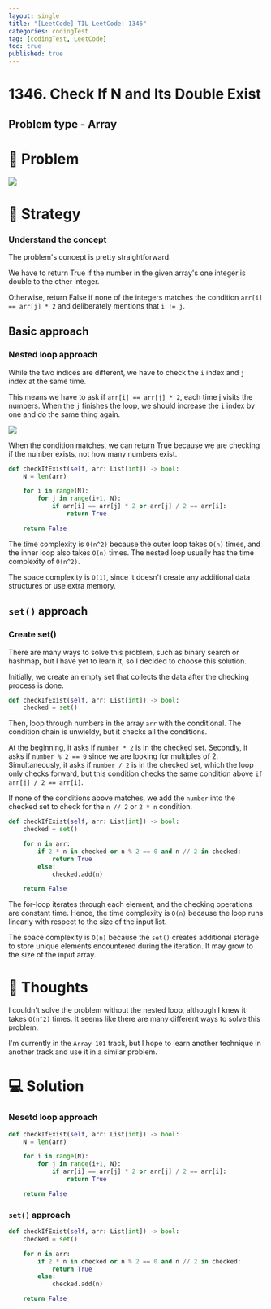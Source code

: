 ```yaml
---
layout: single
title: "[LeetCode] TIL LeetCode: 1346"
categories: codingTest
tag: [codingTest, LeetCode]
toc: true
published: true
---
```


# 1346. Check If N and Its Double Exist

## Problem type - Array

# 🧩 Problem

![](https://velog.velcdn.com/images/devbang/post/79ea728b-29c1-4731-9a5e-77802cbb9d78/image.png)

# 🎯 Strategy

### Understand the concept

The problem's concept is pretty straightforward.

We have to return True if the number in the given array's one integer is double to the other integer.

Otherwise, return False if none of the integers matches the condition `arr[i] == arr[j] * 2` and deliberately mentions that `i != j`.

## Basic approach

### Nested loop approach

While the two indices are different, we have to check the `i` index and `j` index at the same time.

This means we have to ask if `arr[i] == arr[j] * 2`, each time j visits the numbers. When the `j` finishes the loop, we should increase the `i` index by one and do the same thing again.

![](https://velog.velcdn.com/images/devbang/post/c11ce0d7-27a4-4a76-890b-f9217f6718fc/image.jpeg)

When the condition matches, we can return True because we are checking if the number exists, not how many numbers exist.

```python
def checkIfExist(self, arr: List[int]) -> bool:
	N = len(arr)

    for i in range(N):
    	for j in range(i+1, N):
        	if arr[i] == arr[j] * 2 or arr[j] / 2 == arr[i]:
            	return True

    return False
```

The time complexity is `O(n^2)` because the outer loop takes `O(n)` times, and the inner loop also takes `O(n)` times. The nested loop usually has the time complexity of `O(n^2)`.

The space complexity is `O(1)`, since it doesn't create any additional data structures or use extra memory.

## `set()` approach

### Create set()

There are many ways to solve this problem, such as binary search or hashmap, but I have yet to learn it, so I decided to choose this solution.

Initially, we create an empty set that collects the data after the checking process is done.

```python
def checkIfExist(self, arr: List[int]) -> bool:
	checked = set()
```

Then, loop through numbers in the array `arr` with the conditional. The condition chain is unwieldy, but it checks all the conditions.

At the beginning, it asks if `number * 2` is in the checked set.
Secondly, it asks if `number % 2 == 0` since we are looking for multiples of 2.
Simultaneously, it asks if `number / 2` is in the checked set, which the loop only checks forward, but this condition checks the same condition above `if arr[j] / 2 == arr[i]`.

If none of the conditions above matches, we add the `number` into the checked set to check for the `n // 2` or `2 * n` condition.

```python
def checkIfExist(self, arr: List[int]) -> bool:
	checked = set()

    for n in arr:
    	if 2 * n in checked or n % 2 == 0 and n // 2 in checked:
        	return True
        else:
        	checked.add(n)

    return False
```

The for-loop iterates through each element, and the checking operations are constant time. Hence, the time complexity is `O(n)` because the loop runs linearly with respect to the size of the input list.

The space complexity is `O(n)` because the `set()` creates additional storage to store unique elements encountered during the iteration. It may grow to the size of the input array.

# 📌 Thoughts

I couldn't solve the problem without the nested loop, although I knew it takes `O(n^2)` times. It seems like there are many different ways to solve this problem.

I'm currently in the `Array 101` track, but I hope to learn another technique in another track and use it in a similar problem.

# 💻 Solution

### Nesetd loop approach

```python
def checkIfExist(self, arr: List[int]) -> bool:
	N = len(arr)

    for i in range(N):
    	for j in range(i+1, N):
        	if arr[i] == arr[j] * 2 or arr[j] / 2 == arr[i]:
            	return True

	return False
```

### `set()` approach

```python
def checkIfExist(self, arr: List[int]) -> bool:
	checked = set()

    for n in arr:
    	if 2 * n in checked or n % 2 == 0 and n // 2 in checked:
        	return True
        else:
        	checked.add(n)

	return False
```
